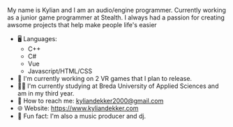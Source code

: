 My name is Kylian and I am an audio/engine programmer.
Currently working as a junior game programmer at Stealth.
I always had a passion for creating awsome projects that help make people life's easier

- 🖥️ Languages:
  - C++
  - C#
  - Vue
  - Javascript/HTML/CSS
- 🐑 I'm currently working on 2 VR games that I plan to release.
- 👨‍🎓 I'm currently studying at Breda University of Applied Sciences and am in my third year.
- 📧 How to reach me: kyliandekker2000@gmail.com
- 🌐 Website: https://www.kyliandekker.com
- 🎵 Fun fact: I'm also a music producer and dj.
